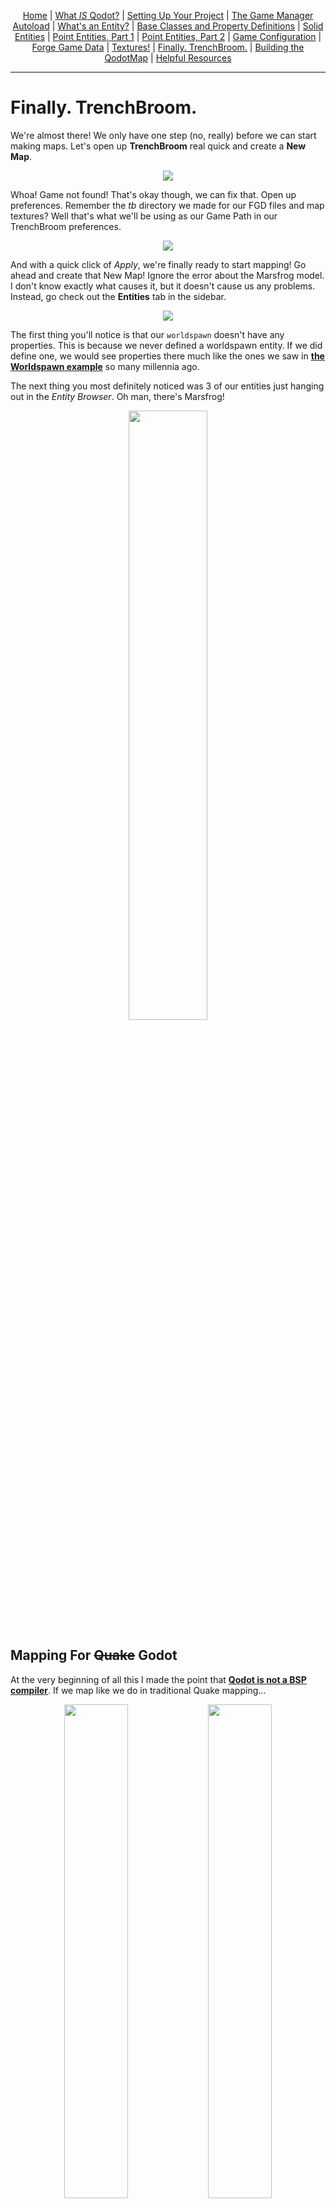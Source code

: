 <p align=center>
<a href="../readme.md">Home</a> |
<a href="qodot.md">What <i>IS</i> Qodot?</a> | 
<a href="setup.md">Setting Up Your Project</a> | 
<a href="gamemanager.md">The Game Manager Autoload</a> | 
<a href="entities.md">What's an Entity?</a> | 
<a href="baseclass.md">Base Classes and Property Definitions</a> | 
<a href="solidclass.md">Solid Entities</a> | 
<a href="pointclass.md">Point Entities, Part 1</a> | 
<a href="pointclass2.md">Point Entities, Part 2</a> | 
<a href="gameconfig.md">Game Configuration</a> | 
<a href="fgd.md">Forge Game Data</a> | 
<a href="textures.md">Textures!</a> | 
<a href="trenchbroom.md">Finally. TrenchBroom.</a> | 
<a href="qodotmap.md">Building the QodotMap</a> | 
<a href="resources.md">Helpful Resources</a>
</p>

---

# Finally. TrenchBroom.

We're almost there! We only have one step (no, really) before we can start making maps. Let's open up **TrenchBroom** real quick and create a **New Map**.

<p align=center><img src="../images/tb_selectgame0.png"><br>

Whoa! Game not found! That's okay though, we can fix that. Open up preferences. Remember the _tb_ directory we made for our FGD files and map textures? Well that's what we'll be using as our Game Path in our TrenchBroom preferences.

<p align=center><img src="../images/tb_selectgame1.png"><br>

And with a quick click of _Apply_, we're finally ready to start mapping! Go ahead and create that New Map! Ignore the error about the Marsfrog model. I don't know exactly what causes it, but it doesn't cause us any problems. Instead, go check out the **Entities** tab in the sidebar.

<p align=center><img src="../images/tb0.png"><br>

The first thing you'll notice is that our `worldspawn` doesn't have any properties. This is because we never defined a worldspawn entity. If we did define one, we would see properties there much like the ones we saw in [**the Worldspawn example**](entities.md#key-value-pairs-and-the-properties-dictionary) so many millennia ago.

The next thing you most definitely noticed was 3 of our entities just hanging out in the _Entity Browser_. Oh man, there's Marsfrog!

<p align=center><img src="../images/tb1.png" width=50%><br>

## Mapping For ~~Quake~~ Godot

At the very beginning of all this I made the point that [**Qodot is not a BSP compiler**](qodot.md#it-is-not-a-bsp-compiler). If we map like we do in traditional Quake mapping...

<p align=center><img src="../images/tb2.png" width=45%> <img src="../images/tb4.png" width=45%>

... we don't get the same result.

<p align=center><img src="../images/tb3.jpg" width=45%> <img src="../images/tb5.png" width=45%>

Instead we need to change our approach.

For those not familiar with traditional Quake mapping, the finished MAP gets compiled into a BSP file to be read by the engine. The compiling process calculates visibility between all of the rooms of your map and removes all faces that won't be viewed due to being outside the map. That means maps must be sealed completely, but you're also allowed to be lazy with brush texturing since if a face is "outside" the map it will get culled.

With Godot we need to think of these brushes as what they'll become in-engine: composited **MeshInstance3Ds** and **CollisionShape3Ds**. If we want to achieve the culled result on the left, we'll need to change the way we do things on the right.

## Skip

<p align=center><img src="../images/skip.png" width=20%>

The **Skip** texture is arguably our most important texture when mapping for Godot. Whatever texture is set as the QodotMap's Skip texture will be used to cull any face textured with it from the generated mesh. Currently this only applies to the Mesh resource, but some of us are almost done implementing a change that will allow it to remove faces from generated **ConcavePolygonShape3Ds**.

The **Clip** texture will cull the Mesh face, too. In a future update it will maintain collision on a Concave Solid Entity, as opposed to Skip's future removal of it. Just keep in mind the general rule of thumb: if you want your entities to collide with it, use Clip.

Let's go ahead and fix our map up. Build a small room with a 256x256 floor and no roof and turn it into a `func_geo` brush entity. Then completely texture it with _Skip_. We should have something like this.

<p align=center><img src="../images/tb6.png">

Next you'll want to texture just the inside faces of the func_geo.

<p align=center><img src="../images/tb7.png">

You can already see the TrenchBroom Tag we made earlier in action. Additionally we've got some other options we can play with to further alter our view.

<p align=center><img src="../images/tb8.png">

You'll want to leave `Show clip/skip/trigger` on for now, but if you want a quick preview of what your map will look like in Godot that's where you'll find it.

You'll also notice that we have the Entity Groups I promised way back when we talked about [**naming patterns**](entities.md#naming-patterns). Neat.

Speaking of entities...

## Targeting All Marsfrogs!

Your new objectives:

- Create an `info_intermission` somewhere in the room. Use `mangle` to point it towards the center of the floor.

- Create a `sound_3d` in a corner of the room. Set its `sound` to `amazing.wav`, its `target` to `froggy`, and its `message` to `Little Marsfrog! Little Marsfrog!`.

- Create an `actor_marsfrog` in the middle of the room on the floor. Set its `targetname` to `froggy`. Modify `angle` if desired.

- Create a second `actor_marsfrog` next to it. Set its `appearance_flags` to `Not on Normal`. Modify `angle` if desired.

You should have a map that looks more or less like this:

<p align=center><img src="../images/tb9.png">

Qodot does not require us to compile the map. Save the map in your project's _tb_ folder. Do ***NOT** save it in the _maps_ folder. [**Recall the .gdignore file we created for our Autosave folder**](setup.md#autosave). This is only located in the _tb/autosave/_ folder. If you save the map in the _maps_ folder it will create a new _autosave_ folder and begin saving backups to it, unnecessarily importing superfluous map files.

Once you've saved the map file, it's time to go back to Godot.

### [**_Next Chapter: Building the QodotMap >>>_**](qodotmap.md)

---

<p align=center>
<a href="../readme.md">Home</a> |
<a href="qodot.md">What <i>IS</i> Qodot?</a> | 
<a href="setup.md">Setting Up Your Project</a> | 
<a href="gamemanager.md">The Game Manager Autoload</a> | 
<a href="entities.md">What's an Entity?</a> | 
<a href="baseclass.md">Base Classes and Property Definitions</a> | 
<a href="solidclass.md">Solid Entities</a> | 
<a href="pointclass.md">Point Entities, Part 1</a> | 
<a href="pointclass2.md">Point Entities, Part 2</a> | 
<a href="gameconfig.md">Game Configuration</a> | 
<a href="fgd.md">Forge Game Data</a> | 
<a href="textures.md">Textures!</a> | 
<a href="trenchbroom.md">Finally. TrenchBroom.</a> | 
<a href="qodotmap.md">Building the QodotMap</a> | 
<a href="resources.md">Helpful Resources</a>
</p>
